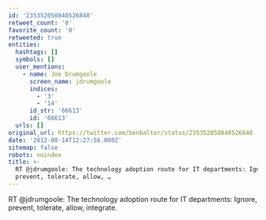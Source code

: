 ```yaml
---
id: '235352050840526848'
retweet_count: '0'
favorite_count: '0'
retweeted: true
entities:
  hashtags: []
  symbols: []
  user_mentions:
    - name: Joe Drumgoole
      screen_name: jdrumgoole
      indices:
        - '3'
        - '14'
      id_str: '66613'
      id: '66613'
  urls: []
original_url: https://twitter.com/benbalter/status/235352050840526848
date: '2012-08-14T12:27:56.000Z'
sitemap: false
robots: noindex
title: >-
  RT @jdrumgoole: The technology adoption route for IT departments: Ignore,
  prevent, tolerate, allow, …
---
```


RT @jdrumgoole: The technology adoption route for IT departments: Ignore, prevent, tolerate, allow, integrate.
